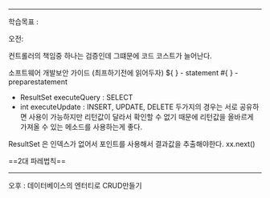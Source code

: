 <hr>

학습목표 :  



오전:

컨트롤러의 책임중 하나는 검증인데 그떄문에 코드 코스트가 늘어난다.

소프트웨어 개발보안 가이드 (최프하기전에 읽어두자)
${ } - statement
#{ } - preparestatement

  - ResultSet executeQuery : SELECT
  - int executeUpdate : INSERT, UPDATE, DELETE 
두가지의 경우는 서로 공유하면 사용이 가능하지만 리턴값이 달라서 확인할 수 없기 때문에 
리턴값을 올바르게 가져올 수 있는 메소드를 사용하는게 좋다.

ResultSet 은 인덱스가 없어서 포인트를 사용해서 결과값을 추출해야한다.
xx.next()

==2대 파레법칙==

























<hr>


오후 :  데이터베이스의 엔터티로 CRUD만들기












